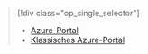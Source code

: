 > [!div class="op_single_selector"]
> * [Azure-Portal](../articles/storage/storage-enable-and-view-metrics.md)
> * [Klassisches Azure-Portal](../articles/storage/storage-enable-and-view-metrics-classic-portal.md)
> 
> 



<!--HONumber=Nov16_HO3-->


